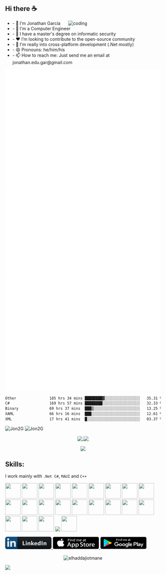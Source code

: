 ### 
## **Hi there ☕**

<img align="right" alt="coding" width="300"   src="https://github-readme-stats.anuraghazra1.vercel.app/api/top-langs/?username=Jon2G&layout=compact&theme=radical&langs_count=6">
<ul>
    <li>- 🔭 I’m Jonathan García</li>
    <li>- 🏢 I'm a Computer Engineer </li>
    <li>- 🥷 I have a master's degree on informatic security</li>
    <li>- ❤️ I’m looking to contribute to the open-source community</li>
    <li>- 📱 I'm really into cross-platform development (.Net mostly)</li>
    <li>- 😄 Pronouns: he/him/his</li>
    <li>- 📫 How to reach me: Just send me an email at jonathan.edu.gar@gmail.com</li>
</ul>

<picture>
  <img src="/github-metrics.svg" alt="Metrics">
</picture>

<picture>
  <img src="/activity.svg" alt="Activity">
</picture>

<picture>
  <img src="/achievements.svg" alt="Achievements">
</picture>

<picture>
  <img src="/metrics.plugin.topics.icons.svg" alt="Metrics">
</picture>
    
 <!--START_SECTION:waka-->

```txt
Other               185 hrs 34 mins ████████▓░░░░░░░░░░░░░░░░   35.31 %
C#                  169 hrs 57 mins ████████░░░░░░░░░░░░░░░░░   32.33 %
Binary              69 hrs 37 mins  ███▒░░░░░░░░░░░░░░░░░░░░░   13.25 %
XAML                66 hrs 16 mins  ███░░░░░░░░░░░░░░░░░░░░░░   12.61 %
XML                 17 hrs 41 mins  █░░░░░░░░░░░░░░░░░░░░░░░░   03.37 %
```

<!--END_SECTION:waka-->

<div>
<picture >
<img src="https://github-profile-trophy.vercel.app/?username=Jon2G&theme=dracula&title=Commits,Followers,Repositories,Stars&margin-w=10&margin-h=10&no-bg=true&no-frame=true&column=4" alt="Jon2G" />
 </picture>
<picture >
<img src="https://github-profile-trophy.vercel.app/?username=Jon2G&theme=dracula&title=MultiLanguage,Issues,PullRequest&margin-w=10&margin-h=10&no-bg=true&no-frame=true&column=3" alt="Jon2G" />
 </picture>
</div>

<p align="center">
 <a href="https://github.com/Jon2G">
  <img width="430" align="center" src="https://github-readme-stats.vercel.app/api?username=Jon2G&show_icons=true&theme=radical&count_private=true">
 </a>

 <a href="https://github.com/Jon2G">
     
   <img align="center" src="https://github-readme-streak-stats.herokuapp.com/?user=Jon2G&theme=radical&hide_border=true" />
 </a>
</p>

<p align="center">
    <a href="https://github.com/Jon2G">
        <img align="center" src="https://github-profile-summary-cards.vercel.app/api/cards/profile-details?username=Jon2G&theme=radical&hide_border=true&count_private=true"/>
    </a>
</p>

## **Skills:**


I work mainly with `.Net C#`, `MAUI` and `C++` 

<p>
    <img src="https://cdn.jsdelivr.net/gh/devicons/devicon/icons/c/c-original.svg" width="50" height="50" />
     <img src="https://cdn.jsdelivr.net/gh/devicons/devicon/icons/cplusplus/cplusplus-original.svg" width="50" height="50" />
      <img src="https://cdn.jsdelivr.net/gh/devicons/devicon/icons/csharp/csharp-original.svg" width="50" height="50" />
      <img src="https://cdn.jsdelivr.net/gh/devicons/devicon/icons/dot-net/dot-net-original.svg" width="50" height="50" />
      <img src="https://cdn.jsdelivr.net/gh/devicons/devicon/icons/dotnetcore/dotnetcore-original.svg" width="50" height="50" />
      <img src="https://cdn.jsdelivr.net/gh/devicons/devicon/icons/firebase/firebase-plain.svg" width="50" height="50" />
      <img src="https://cdn.jsdelivr.net/gh/devicons/devicon/icons/git/git-original.svg" width="50" height="50" />
      <img src="https://cdn.jsdelivr.net/gh/devicons/devicon/icons/github/github-original.svg" style="background-color: white;" width="50" height="50" />
      <img src="https://cdn.jsdelivr.net/gh/devicons/devicon/icons/java/java-original.svg" width="50" height="50" />
      <img src="https://cdn.jsdelivr.net/gh/devicons/devicon/icons/javascript/javascript-original.svg" width="50" height="50" />
      <img src="https://cdn.jsdelivr.net/gh/devicons/devicon/icons/latex/latex-original.svg" style="background-color: white;" width="50" height="50" />
      <img src="https://cdn.jsdelivr.net/gh/devicons/devicon/icons/trello/trello-plain.svg" width="50" height="50" />
       <img src="https://cdn.jsdelivr.net/gh/devicons/devicon/icons/visualstudio/visualstudio-plain.svg" width="50" height="50" />
       <img src="https://cdn.jsdelivr.net/gh/devicons/devicon/icons/xamarin/xamarin-original.svg" width="50" height="50" />
       <img src="https://cdn.jsdelivr.net/gh/devicons/devicon/icons/nodejs/nodejs-original.svg"  width="50" height="50"/>
       <img src="https://cdn.jsdelivr.net/gh/devicons/devicon/icons/typescript/typescript-original.svg" width="50" height="50"/>
       <img src="https://cdn.jsdelivr.net/gh/devicons/devicon/icons/electron/electron-original.svg" width="50" height="50" />
       <img src="https://cdn.jsdelivr.net/gh/devicons/devicon/icons/vuejs/vuejs-original.svg"  width="50" height="50"/> 
    <img src="https://cdn.jsdelivr.net/gh/devicons/devicon/icons/javascript/javascript-original.svg" width="50" height="50"/>
    <img src="https://cdn.jsdelivr.net/gh/devicons/devicon/icons/apple/apple-original.svg" width="50" height="50" />
  <img src="https://cdn.jsdelivr.net/gh/devicons/devicon/icons/android/android-original.svg" width="50" height="50" />
    <img src="https://posgrados.esimecu.ipn.mx/wp-content/uploads/2021/09/logo-misti-horizontal.png" height="50" />
    <img src="https://cdn.jsdelivr.net/gh/devicons/devicon/icons/flutter/flutter-original.svg" width="50" height="50" />
          
</p>




<div>
<a href="https://www.linkedin.com/in/jonathan-garcia-282a7414a">
<img src="https://github.com/Jon2G/Jon2G/blob/main/Images/LinkedIn.png" height="40" width="150">
</a>
<a href="https://apps.apple.com/mx/developer/jonathan-garcia/id1566482917">
<img src="https://github.com/Jon2G/Jon2G/blob/main/Images/appstore.png" height="40" width="150">
</a>
<a href="https://play.google.com/store/apps/developer?id=Jonathan+Eduardo+Garc%C3%ADa+Garc%C3%ADa">
<img src="https://github.com/Jon2G/Jon2G/blob/main/Images/google_play.png" height="40" width="150">
</a>

 </br>
  </br>

<div align="center">
  <img src="https://komarev.com/ghpvc/?username=Jon2G&style=for-the-badge&color=blueviolet" alt="elhaddajiotmane" />
</div>


 
![](https://hit.yhype.me/github/profile?user_id=24820069)

